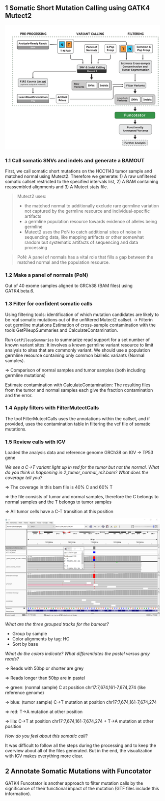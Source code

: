 ## **1 Somatic Short Mutation Calling using GATK4 Mutect2**

![image](gatk.PNG)

### **1.1  Call somatic SNVs and indels and generate a BAMOUT**
First, we call somatic short mutations on the HCC1143 tumor sample and matched normal using Mutect2.
Therefore we generate: 1) A raw unfiltered somatic callset restricted to the specified intervals list, 2) A BAM containing reassembled alignments and 3) A Mutect stats file.

> Mutect2 uses:
>* the matched normal to additionally exclude rare germline variation not captured by the germline resource and individual-specific artifacts
>* a germline population resource towards evidence of alleles being germline
>* Mutect2 uses the PoN to catch additional sites of noise in sequencing data, like mapping artifacts or other somewhat random but systematic artifacts of sequencing and data processing

> PoN: A panel of normals has a vital role that fills a gap between the matched normal and the population resource.

### **1.2 Make a panel of normals (PoN)**

Out of 40 exome samples aligned to GRCh38 (BAM files) using GATK4.beta.6.

### **1.3 Filter for confident somatic calls**
Using filtering tools: identification of which mutation candidates are likely to be real somatic mutations out of the unfiltered Mutect2 callset. -> Filterin out germline mutations
Estimation of cross-sample contamination with the tools GetPileupSummaries and CalculateContamination.

Run `GetPileupSummaries` to summarize read support for a set number of known variant sites: It involves a known germline variant resource to limit analysis to sites that are commonly variant. We should use a population germline resource containing only common biallelic variants (Normal samples).

=> Comparison of normal samples and tumor samples (both including germline mutations)
 
 Estimate contamination with CalculateContamination: The resulting files from the tumor and normal samples each give the fraction contamination and the error.
 
### **1.4 Apply filters with FilterMutectCalls**

The tool FilterMutectCalls uses the annotations within the callset, and if provided, uses the contamination table in filtering the vcf file of somatic mutations.

### **1.5 Review calls with IGV**
Loaded the analysis data and reference genome GRCh38 on IGV -> TP53 gene

*We see a C→T variant light up in red for the tumor but not the normal. What do you think is happening in 2_tumor_normal_m2.bam?
What does the coverage tell you?*

=> The coverage in this bam file is 40% C and 60% T 

=> the file consists of tumor and normal samples, therefore the C belongs to normal samples and the T belongs to tumor samples

=> All tumor cells have a C-T transition at this position

![image](igv.PNG)


*What are the three grouped tracks for the bamout?* 

* Group by sample
* Color alignments by tag: HC
* Sort by base

*What do the colors indicate? What differentiates the pastel versus gray reads?*

=> Reads with 50bp or shorter are grey

=> Reads longer than 50bp are in pastel

=> green: (normal sample) C at position chr17:7,674,161-7,674,274 (like reference genome)

=> blue: (tumor sample) C->T mutation at position chr17:7,674,161-7,674,274

=> red: T->A mutation at other position 

=> lila: C->T at position chr17:7,674,161-7,674,274 + T->A mutation at other position 


*How do you feel about this somatic call?*

It was difficult to follow all the steps during the processing and to keep the overview about all of the files generated. But in the end, the visualization with IGV makes everything more clear.


## **2 Annotate Somatic Mutations with Funcotator**

GATK4 Funcotator is another approach to filter mutation calls by the significance of their functional impact of the mutation (GTF files include this information).
